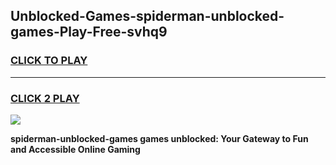 
## Unblocked-Games-spiderman-unblocked-games-Play-Free-svhq9
<h3>
<a href="https://premium76.site?title=spiderman-unblocked-games&ref=10A">CLICK TO PLAY</a></h3>
<hr>

<h3>
<a href="https://premium76.site?title=spiderman-unblocked-games&ref=10A">CLICK 2 PLAY</a>
  
</h3>

<a href="https://premium76.site?title=spiderman-unblocked-games&ref=10A"><img src="https://clearcache.store/games.png"></a>


**spiderman-unblocked-games games unblocked: Your Gateway to Fun and Accessible Online Gaming**
